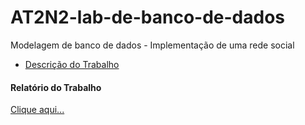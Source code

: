# AT2N2-lab-de-banco-de-dados

Modelagem de banco de dados - Implementação de uma rede social

- [Descrição do Trabalho](https://github.com/rafaelsilva21/AT2N2-lab-de-banco-de-dados/blob/317940b343000524415179eafd2770b88d7c2f48/Atividade%20em%20grupo%20-%20AT2_N2.pdf)

#### Relatório do Trabalho
[Clique aqui...](https://github.com/rafaelsilva21/AT2N2-lab-de-banco-de-dados/blob/3cb0ae8a1277f14373f897be1a873cc3896c6e22/Relat%C3%B3rio%20do%20Trabalho.pdf)
